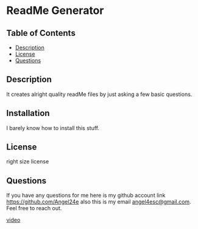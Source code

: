 # ReadMe Generator
## Table of Contents
 - [Description](#Description)
 - [License](#License)
 - [Questions](#Questions)
## Description
 It creates alright quality readMe files by just asking a few basic questions.
## Installation
 I barely know how to install this stuff.
## License
 right size license
## Questions
 If you have any questions for me here is my github account link https://github.com/Angel24e also this is my email angel4esc@gmail.com. Feel free to reach out.

[video](Untitled_%20Jan%2016,%202023%207_37%20PM.webm)